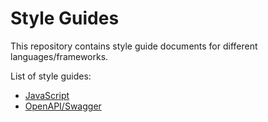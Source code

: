 # Style Guides

This repository contains style guide documents for different languages/frameworks.

List of style guides:

- [JavaScript](./JavaScript.md)
- [OpenAPI/Swagger](./OpenAPI.md)
